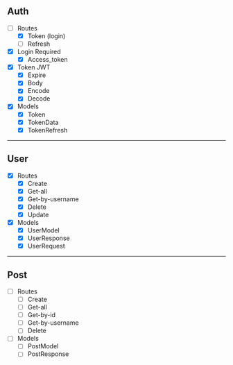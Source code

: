 ## Auth
- [ ] Routes
  - [x] Token (login)
  - [ ] Refresh
- [x] Login Required
  - [x] Access_token
- [x] Token JWT
  - [x] Expire
  - [x] Body
  - [x] Encode
  - [x] Decode
- [x] Models
  - [x] Token
  - [x] TokenData
  - [x] TokenRefresh

---
## User
- [x] Routes 
  - [x] Create
  - [x] Get-all
  - [x] Get-by-username
  - [x] Delete
  - [x] Update   
- [x] Models
  - [x] UserModel
  - [x] UserResponse
  - [x] UserRequest      
      
---
## Post
- [ ] Routes
  - [ ] Create
  - [ ] Get-all
  - [ ] Get-by-id
  - [ ] Get-by-username
  - [ ] Delete
- [ ] Models
  - [ ] PostModel
  - [ ] PostResponse
